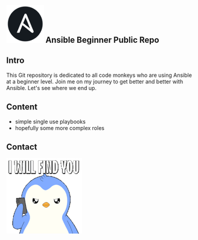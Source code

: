 <img src="images/ansible.png" alt="Example Image" width="100" height="100">
<h2 style="display: inline;">Ansible Beginner Public Repo </h2>

Intro
-----
This Git repository is dedicated to all code monkeys who are using Ansible at a beginner level. 
Join me on my journey to get better and better with Ansible. Let's see where we end up.


Content 
-------
* simple single use playbooks
*  hopefully some more complex roles


Contact
-------
![Example GIF](images/i-will-find-you-ill-find-you.gif)
